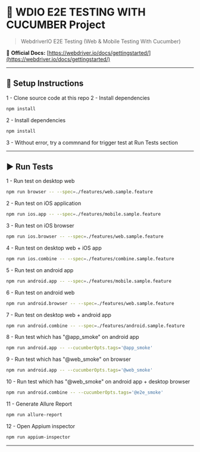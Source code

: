 # 🧪 WDIO E2E TESTING WITH CUCUMBER Project

> WebdriverIO E2E Testing (Web & Mobile Testing With Cucumber)

📘 **Official Docs:** [https://webdriver.io/docs/gettingstarted/](https://webdriver.io/docs/gettingstarted/)

---

## 🚀 Setup Instructions
1 - Clone source code at this repo
2 - Install dependencies
```bash
npm install
```
2 - Install dependencies
```bash
npm install
```
3 - Without error, try a commnand for trigger test at Run Tests section

---


## ▶️ Run Tests

1 - Run test on desktop web
```bash
npm run browser -- --spec=./features/web.sample.feature
```
2 - Run test on iOS application
```bash
npm run ios.app -- --spec=./features/mobile.sample.feature
```
3 - Run test on iOS browser
```bash
npm run ios.browser -- --spec=./features/web.sample.feature
```
4 - Run test on desktop web + iOS app
```bash
npm run ios.combine -- --spec=./features/combine.sample.feature
```
5 - Run test on android app
```bash
npm run android.app -- --spec=./features/mobile.sample.feature
```
6 - Run test on android web
```bash
npm run android.browser -- --spec=./features/web.sample.feature
```
7 - Run test on desktop web + android app
```bash
npm run android.combine -- --spec=./features/android.sample.feature
```
8 - Run test which has "@app_smoke" on android app 
```bash
npm run android.app -- --cucumberOpts.tags='@app_smoke'
```
9 - Run test which has "@web_smoke" on browser
```bash
npm run android.app -- --cucumberOpts.tags='@web_smoke'
```
10 - Run test which has "@web_smoke" on android app + desktop browser
```bash
npm run android.combine -- --cucumberOpts.tags='@e2e_smoke'
```
11 - Generate Allure Report
```bash
npm run allure-report
```
12 - Open Appium inspector
```bash
npm run appium-inspector
```
---
